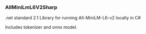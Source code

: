 ### AllMiniLmL6V2Sharp
.net standard 2.1 Library for running All-MiniLM-L6-v2 locally in C#

Includes tokenizer and onnx model.